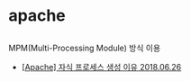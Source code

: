 # apache

## 
MPM(Multi-Processing Module) 방식 이용


* [[Apache] 자식 프로세스 생성 이유 2018.06.26](https://byd0105.tistory.com/24)